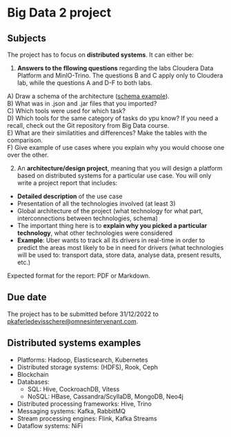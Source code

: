 # Big Data 2 project

## Subjects

The project has to focus on **distributed systems**. It can either be:

1. **Answers to the fllowing questions** regarding the labs Cloudera Data Platform and MinIO-Trino. The questions B and C apply only to Cloudera lab, while the questions A and D-F to both labs.
  
  A) Draw a schema of the architecture ([schema example](https://learn.microsoft.com/en-us/azure/architecture/reference-architectures/data/images/enterprise-bi-adf.png)).      
  B) What was in .json and .jar files that you imported?   
  C) Which tools were used for which task?   
  D) Which tools for the same category of tasks do ypu know? If you need a recall, check out the Git repository from Big Data course.   
  E) What are their similatities and differences? Make the tables with the comparison.   
  F) Give example of use cases where you explain why you would choose one over the other.    
  
2. An **architecture/design project**, meaning that you will design a platform based on distributed systems for a particular use case. You will only write a project report that includes:
  - **Detailed description** of the use case
  - Presentation of all the technologies involved (at least 3)
  - Global architecture of the project (what technology for what part, interconnections between technologies, schema)
  - The important thing here is to **explain why you picked a particular technology**, what other technologies were considered
  - **Example**: Uber wants to track all its drivers in real-time in order to predict the areas most likely to be in need for drivers (what technologies will be used to: transport data, store data, analyse data, present results, etc.)
  
Expected format for the report: PDF or Markdown.

## Due date

The project has to be submitted before 31/12/2022 to pkaferledevisschere@omnesintervenant.com.

## Distributed systems examples

- Platforms: Hadoop, Elasticsearch, Kubernetes
- Distributed storage systems: (HDFS), Rook, Ceph
- Blockchain
- Databases:
  - SQL: Hive, CockroachDB, Vitess
  - NoSQL: HBase, Cassandra/ScyllaDB, MongoDB, Neo4j
- Distributed processing frameworks: Hive, Trino
- Messaging systems: Kafka, RabbitMQ
- Stream processing engines: Flink, Kafka Streams
- Dataflow systems: NiFi
